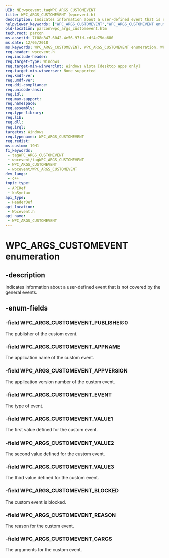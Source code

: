 ```yaml
---
UID: NE:wpcevent.tagWPC_ARGS_CUSTOMEVENT
title: WPC_ARGS_CUSTOMEVENT (wpcevent.h)
description: Indicates information about a user-defined event that is not covered by the general events.
helpviewer_keywords: ["WPC_ARGS_CUSTOMEVENT","WPC_ARGS_CUSTOMEVENT enumeration","WPC_ARGS_CUSTOMEVENT_APPNAME","WPC_ARGS_CUSTOMEVENT_APPVERSION","WPC_ARGS_CUSTOMEVENT_BLOCKED","WPC_ARGS_CUSTOMEVENT_CARGS","WPC_ARGS_CUSTOMEVENT_EVENT","WPC_ARGS_CUSTOMEVENT_PUBLISHER","WPC_ARGS_CUSTOMEVENT_REASON","WPC_ARGS_CUSTOMEVENT_VALUE1","WPC_ARGS_CUSTOMEVENT_VALUE2","WPC_ARGS_CUSTOMEVENT_VALUE3","parcon.wpc_args_customevent","wpcevent/WPC_ARGS_CUSTOMEVENT","wpcevent/WPC_ARGS_CUSTOMEVENT_APPNAME","wpcevent/WPC_ARGS_CUSTOMEVENT_APPVERSION","wpcevent/WPC_ARGS_CUSTOMEVENT_BLOCKED","wpcevent/WPC_ARGS_CUSTOMEVENT_CARGS","wpcevent/WPC_ARGS_CUSTOMEVENT_EVENT","wpcevent/WPC_ARGS_CUSTOMEVENT_PUBLISHER","wpcevent/WPC_ARGS_CUSTOMEVENT_REASON","wpcevent/WPC_ARGS_CUSTOMEVENT_VALUE1","wpcevent/WPC_ARGS_CUSTOMEVENT_VALUE2","wpcevent/WPC_ARGS_CUSTOMEVENT_VALUE3"]
old-location: parcon\wpc_args_customevent.htm
tech.root: parcon
ms.assetid: 7f08d847-6042-4e56-97fd-cdf4e75da680
ms.date: 12/05/2018
ms.keywords: WPC_ARGS_CUSTOMEVENT, WPC_ARGS_CUSTOMEVENT enumeration, WPC_ARGS_CUSTOMEVENT_APPNAME, WPC_ARGS_CUSTOMEVENT_APPVERSION, WPC_ARGS_CUSTOMEVENT_BLOCKED, WPC_ARGS_CUSTOMEVENT_CARGS, WPC_ARGS_CUSTOMEVENT_EVENT, WPC_ARGS_CUSTOMEVENT_PUBLISHER, WPC_ARGS_CUSTOMEVENT_REASON, WPC_ARGS_CUSTOMEVENT_VALUE1, WPC_ARGS_CUSTOMEVENT_VALUE2, WPC_ARGS_CUSTOMEVENT_VALUE3, parcon.wpc_args_customevent, wpcevent/WPC_ARGS_CUSTOMEVENT, wpcevent/WPC_ARGS_CUSTOMEVENT_APPNAME, wpcevent/WPC_ARGS_CUSTOMEVENT_APPVERSION, wpcevent/WPC_ARGS_CUSTOMEVENT_BLOCKED, wpcevent/WPC_ARGS_CUSTOMEVENT_CARGS, wpcevent/WPC_ARGS_CUSTOMEVENT_EVENT, wpcevent/WPC_ARGS_CUSTOMEVENT_PUBLISHER, wpcevent/WPC_ARGS_CUSTOMEVENT_REASON, wpcevent/WPC_ARGS_CUSTOMEVENT_VALUE1, wpcevent/WPC_ARGS_CUSTOMEVENT_VALUE2, wpcevent/WPC_ARGS_CUSTOMEVENT_VALUE3
req.header: wpcevent.h
req.include-header: 
req.target-type: Windows
req.target-min-winverclnt: Windows Vista [desktop apps only]
req.target-min-winversvr: None supported
req.kmdf-ver: 
req.umdf-ver: 
req.ddi-compliance: 
req.unicode-ansi: 
req.idl: 
req.max-support: 
req.namespace: 
req.assembly: 
req.type-library: 
req.lib: 
req.dll: 
req.irql: 
targetos: Windows
req.typenames: WPC_ARGS_CUSTOMEVENT
req.redist: 
ms.custom: 19H1
f1_keywords:
 - tagWPC_ARGS_CUSTOMEVENT
 - wpcevent/tagWPC_ARGS_CUSTOMEVENT
 - WPC_ARGS_CUSTOMEVENT
 - wpcevent/WPC_ARGS_CUSTOMEVENT
dev_langs:
 - c++
topic_type:
 - APIRef
 - kbSyntax
api_type:
 - HeaderDef
api_location:
 - Wpcevent.h
api_name:
 - WPC_ARGS_CUSTOMEVENT
---
```


# WPC_ARGS_CUSTOMEVENT enumeration


## -description

Indicates information about a user-defined event that is not covered by the general events.

## -enum-fields

### -field WPC_ARGS_CUSTOMEVENT_PUBLISHER:0

The publisher of the custom event.

### -field WPC_ARGS_CUSTOMEVENT_APPNAME

The application name of the custom event.

### -field WPC_ARGS_CUSTOMEVENT_APPVERSION

The application version number of the custom event.

### -field WPC_ARGS_CUSTOMEVENT_EVENT

The type of event.

### -field WPC_ARGS_CUSTOMEVENT_VALUE1

The first  value defined for the custom event.

### -field WPC_ARGS_CUSTOMEVENT_VALUE2

The second value defined for the custom event.

### -field WPC_ARGS_CUSTOMEVENT_VALUE3

The third value defined for the custom event.

### -field WPC_ARGS_CUSTOMEVENT_BLOCKED

The custom event is blocked.

### -field WPC_ARGS_CUSTOMEVENT_REASON

The reason for the custom event.

### -field WPC_ARGS_CUSTOMEVENT_CARGS

The arguments for the custom event.


